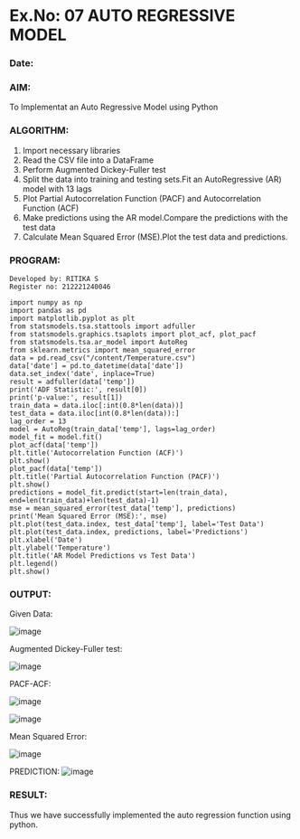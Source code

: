 # Ex.No: 07  AUTO REGRESSIVE MODEL
### Date: 

### AIM:
To Implementat an Auto Regressive Model using Python
### ALGORITHM:
1. Import necessary libraries
2. Read the CSV file into a DataFrame
3. Perform Augmented Dickey-Fuller test
4. Split the data into training and testing sets.Fit an AutoRegressive (AR) model with 13 lags
5. Plot Partial Autocorrelation Function (PACF) and Autocorrelation Function (ACF)
6. Make predictions using the AR model.Compare the predictions with the test data
7. Calculate Mean Squared Error (MSE).Plot the test data and predictions.
### PROGRAM:
```
Developed by: RITIKA S
Register no: 212221240046
```
```
import numpy as np
import pandas as pd
import matplotlib.pyplot as plt
from statsmodels.tsa.stattools import adfuller
from statsmodels.graphics.tsaplots import plot_acf, plot_pacf
from statsmodels.tsa.ar_model import AutoReg
from sklearn.metrics import mean_squared_error
data = pd.read_csv("/content/Temperature.csv")  
data['date'] = pd.to_datetime(data['date'])
data.set_index('date', inplace=True)
result = adfuller(data['temp']) 
print('ADF Statistic:', result[0])
print('p-value:', result[1])
train_data = data.iloc[:int(0.8*len(data))]
test_data = data.iloc[int(0.8*len(data)):]
lag_order = 13
model = AutoReg(train_data['temp'], lags=lag_order)
model_fit = model.fit()
plot_acf(data['temp'])
plt.title('Autocorrelation Function (ACF)')
plt.show()
plot_pacf(data['temp'])
plt.title('Partial Autocorrelation Function (PACF)')
plt.show()
predictions = model_fit.predict(start=len(train_data), end=len(train_data)+len(test_data)-1)
mse = mean_squared_error(test_data['temp'], predictions)
print('Mean Squared Error (MSE):', mse)
plt.plot(test_data.index, test_data['temp'], label='Test Data')
plt.plot(test_data.index, predictions, label='Predictions')
plt.xlabel('Date')
plt.ylabel('Temperature')
plt.title('AR Model Predictions vs Test Data')
plt.legend()
plt.show()
```

### OUTPUT:
Given Data:

![image](https://github.com/Pavan-Gv/TSA_EXP7/assets/94827772/b43c7927-469e-4b6b-aa17-80c256a2a3ae)

Augmented Dickey-Fuller test:

![image](https://github.com/Pavan-Gv/TSA_EXP7/assets/94827772/c7613e33-a811-4398-a462-278844feb9c3)

PACF-ACF:

![image](https://github.com/Pavan-Gv/TSA_EXP7/assets/94827772/16aaae38-24ed-4a14-a481-7260defc8072)

![image](https://github.com/Pavan-Gv/TSA_EXP7/assets/94827772/0f9acf7d-28db-4c7f-b872-18e117e06dc5)

Mean Squared Error:

![image](https://github.com/Pavan-Gv/TSA_EXP7/assets/94827772/f268552e-5251-4942-b7ad-21aae65d4710)

PREDICTION:
![image](https://github.com/Pavan-Gv/TSA_EXP7/assets/94827772/67605332-5ac0-4c33-b3fe-14c3f58e4a93)

### RESULT:
Thus we have successfully implemented the auto regression function using python.
